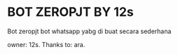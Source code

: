 <h1>BOT ZEROPJT BY 12s</h1>
<p>Bot zeropjt bot whatsapp yabg di buat secara sederhana</p>



owner: 12s.
Thanks to: ara.
